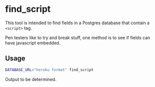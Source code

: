 # find_script

This tool is intended to find fields in a Postgres database that contain a `<script>` tag.

Pen testers like to try and break stuff, one method is to see if fields can have javascript embedded.

## Usage

```bash
DATABASE_URL="heroku format" find_script
```

Output to be determined.
